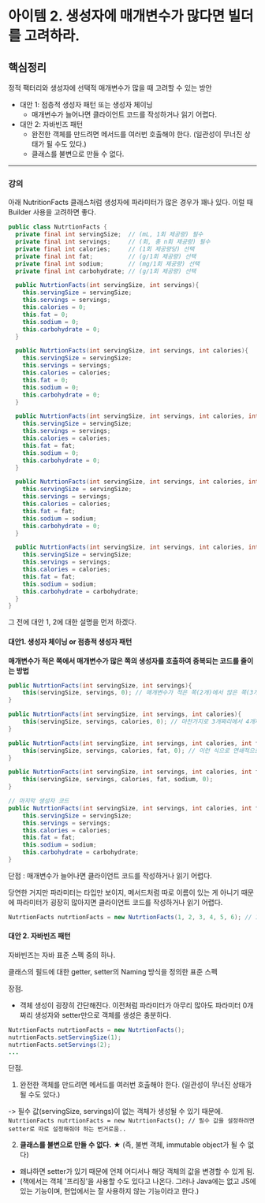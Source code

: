 # 아이템 2. 생성자에 매개변수가 많다면 빌더를 고려하라.

## 핵심정리

정적 팩터리와 생성자에 선택적 매개변수가 많을 때 고려할 수 있는 방안
- 대안 1: 점층적 생성자 패턴 또는 생성자 체이닝
  - 매개변수가 늘어나면 클라이언트 코드를 작성하거나 읽기 어렵다.
- 대안 2: 자바빈즈 패턴
  - 완전한 객체를 만드려면 메서드를 여러번 호출해야 한다. (일관성이 무너진 상태가 될 수도 있다.)
  - 클래스를 불변으로 만들 수 없다.

---

### 강의

아래 NutritionFacts 클래스처럼 생성자에 파라미터가 많은 경우가 꽤나 있다. 이럴 때 Builder 사용을 고려하면 좋다.
```java
public class NutrtionFacts {
  private final int servingSize;  // (mL, 1회 제공량) 필수
  private final int servings;     // (회, 총 n회 제공량) 필수
  private final int calories;     // (1회 제공량당) 선택
  private final int fat;          // (g/1회 제공량) 선택
  private final int sodium;       // (mg/1회 제공량) 선택
  private final int carbohydrate; // (g/1회 제공량) 선택

  public NutrtionFacts(int servingSize, int servings){
    this.servingSize = servingSize;
    this.servings = servings;
    this.calories = 0;
    this.fat = 0;
    this.sodium = 0;
    this.carbohydrate = 0;
  }

  public NutrtionFacts(int servingSize, int servings, int calories){
    this.servingSize = servingSize;
    this.servings = servings;
    this.calories = calories;
    this.fat = 0;
    this.sodium = 0;
    this.carbohydrate = 0;
  }

  public NutrtionFacts(int servingSize, int servings, int calories, int fat){
    this.servingSize = servingSize;
    this.servings = servings;
    this.calories = calories;
    this.fat = fat;
    this.sodium = 0;
    this.carbohydrate = 0;
  }

  public NutrtionFacts(int servingSize, int servings, int calories, int fat, int sodium){
    this.servingSize = servingSize;
    this.servings = servings;
    this.calories = calories;
    this.fat = fat;
    this.sodium = sodium;
    this.carbohydrate = 0;
  }

  public NutrtionFacts(int servingSize, int servings, int calories, int fat, int sodium, int carbohydrate){
    this.servingSize = servingSize;
    this.servings = servings;
    this.calories = calories;
    this.fat = fat;
    this.sodium = sodium;
    this.carbohydrate = carbohydrate;
  }
}
```

그 전에 대안 1, 2에 대한 설명을 먼저 하겠다.

#### 대안1. 생성자 체이닝 or 점층적 생성자 패턴
**매개변수가 적은 쪽에서 매개변수가 많은 쪽의 생성자를 호출하여 중복되는 코드를 줄이는 방법**
```java
public NutrtionFacts(int servingSize, int servings){
    this(servingSize, servings, 0); // 매개변수가 적은 쪽(2개)에서 많은 쪽(3개) 생성자를 호출
}

public NutrtionFacts(int servingSize, int servings, int calories){
    this(servingSize, servings, calories, 0); // 마찬가지로 3개짜리에서 4개짜리 생성자를 호출
}

public NutrtionFacts(int servingSize, int servings, int calories, int fat){
    this(servingSize, servings, calories, fat, 0); // 이런 식으로 연쇄적으로 코드를 쓰기 때문에 '생성자 체이닝' 혹은 '점층적 생성자 패턴'이라고 부른다.
}

public NutrtionFacts(int servingSize, int servings, int calories, int fat, int sodium){
    this(servingSize, servings, calories, fat, sodium, 0);
}

// 마지막 생성자 코드
public NutrtionFacts(int servingSize, int servings, int calories, int fat, int sodium, int carbohydrate){
    this.servingSize = servingSize;
    this.servings = servings;
    this.calories = calories;
    this.fat = fat;
    this.sodium = sodium;
    this.carbohydrate = carbohydrate;
}
```

단점 : 매개변수가 늘어나면 클라이언트 코드를 작성하거나 읽기 어렵다.

당연한 거지만 파라미터는 타입만 보이지, 메서드처럼 따로 이름이 있는 게 아니기 때문에 파라미터가 굉장히 많아지면 클라이언트 코드를 작성하거나 읽기 어렵다. 
```java
NutrtionFacts nutrtionFacts = new NutrtionFacts(1, 2, 3, 4, 5, 6); // 1, 2, 3, 4, 5, 6에 들어갈 값이 뭔지 직접 찾아보면서 넣어줘야 될 수도
```

#### 대안 2. 자바빈즈 패턴
자바빈즈는 자바 표준 스펙 중의 하나.

클래스의 필드에 대한 getter, setter의 Naming 방식을 정의한 표준 스펙

장점. 
- 객체 생성이 굉장히 간단해진다. 이전처럼 파라미터가 아무리 많아도 파라미터 0개짜리 생성자와 setter만으로 객체를 생성은 충분하다.

```java
NutrtionFacts nutrtionFacts = new NutrtionFacts();
nutrtionFacts.setServingSize(1);
nutrtionFacts.setServings(2);
...
```


단점. 
1. 완전한 객체를 만드려면 메서드를 여러번 호출해야 한다. (일관성이 무너진 상태가 될 수도 있다.)

-> 필수 값(servingSize, servings)이 없는 객체가 생성될 수 있기 때문에.
`NutrtionFacts nutrtionFacts = new NutrtionFacts(); // 필수 값을 설정하려면 setter로 따로 설정해줘야 하는 번거로움..`

2. **클래스를 불변으로 만들 수 없다.** ★ (즉, 불변 객체, immutable object가 될 수 없다)
- 왜냐하면 setter가 있기 때문에 언제 어디서나 해당 객체의 값을 변경할 수 있게 됨.
- (책에서는 객체 '프리징'을 사용할 수도 있다고 나온다. 그러나 Java에는 없고 JS에 있는 기능이며, 현업에서는 잘 사용하지 않는 기능이라고 한다.)
